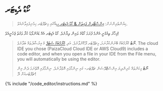 # ކޯޑު އެޑިޓަރ

> ކިޔުންތެރިންނަށް: [އިންސްޓޯލިން ޕައިތަން & ކޯޑު އެޑިޓަރ ](https://www.youtube.com/watch?v=pVTaqzKZCdA&t=4m43s) ވީޑިއޯގައި މިޗެޕްޓަރ ހިމެނިފައިވާނެއެވެ.

މިހާރު ތިއުޅެނީ އެންމެ ފުރަމަ ކޯޑުގެ ލައިން ލިޔާށެވެ. ކޯޑު އެޑިޓަރ އެއް ޑައުންލޯޑު ކުރާ ވަގުތު ޖެހުނީއެވެ!

> **ނޯޓު** ކްރޯމްބުކް ބޭނުންކުރާނަމަ، މިޗެޕްޓަރ ދޫކޮށްލާށެވެ. އަދި [ކްރޯމްބުކް ސެޓަޕް](../chromebook_setup/README.md) ގެ އިރުޝާދުތައް ބަލާށެވެ. The cloud IDE you chose (PaizaCloud Cloud IDE or AWS Cloud9) includes a code editor, and when you open a file in your IDE from the File menu, you will automatically be using the editor.
> 
> **ނޯޓު** މިކަންތައް ކުރިންދިޔަ އިންސްޓޮލޭޝަން ޗެޕްޓަރ- ގައި ނިންމާފައި އޮވެދާނެވެ. ނިންމާފައި އޮތްނަމަ ދެން އިން ޗެޕްޓަރއަށް ދޭ!

{% include "/code_editor/instructions.md" %}